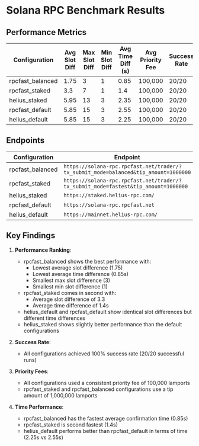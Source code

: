 # Solana RPC Benchmark Results

## Performance Metrics

| Configuration | Avg Slot Diff | Max Slot Diff | Min Slot Diff | Avg Time Diff (s) | Avg Priority Fee | Success Rate | Total Runs |
|---------------|---------------|---------------|---------------|-------------------|------------------|--------------|------------|
| rpcfast_balanced | 1.75 | 3 | 1 | 0.85 | 100,000 | 20/20 | 20 |
| rpcfast_staked | 3.3 | 7 | 1 | 1.4 | 100,000 | 20/20 | 20 |
| helius_staked | 5.95 | 13 | 3 | 2.35 | 100,000 | 20/20 | 20 |
| rpcfast_default | 5.85 | 15 | 3 | 2.55 | 100,000 | 20/20 | 20 |
| helius_default | 5.85 | 15 | 3 | 2.25 | 100,000 | 20/20 | 20 |

## Endpoints

| Configuration | Endpoint |
|---------------|----------|
| rpcfast_balanced | `https://solana-rpc.rpcfast.net/trader/?tx_submit_mode=balanced&tip_amount=1000000` |
| rpcfast_staked | `https://solana-rpc.rpcfast.net/trader/?tx_submit_mode=fastest&tip_amount=1000000` |
| helius_staked | `https://staked.helius-rpc.com/` |
| rpcfast_default | `https://solana-rpc.rpcfast.net` |
| helius_default | `https://mainnet.helius-rpc.com/` |

## Key Findings

1. **Performance Ranking**:
   - rpcfast_balanced shows the best performance with:
     - Lowest average slot difference (1.75)
     - Lowest average time difference (0.85s)
     - Smallest max slot difference (3)
     - Smallest min slot difference (1)
   - rpcfast_staked comes in second with:
     - Average slot difference of 3.3
     - Average time difference of 1.4s
   - helius_default and rpcfast_default show identical slot differences but different time differences
   - helius_staked shows slightly better performance than the default configurations

2. **Success Rate**:
   - All configurations achieved 100% success rate (20/20 successful runs)

3. **Priority Fees**:
   - All configurations used a consistent priority fee of 100,000 lamports
   - rpcfast_staked and rpcfast_balanced configurations use a tip amount of 1,000,000 lamports

4. **Time Performance**:
   - rpcfast_balanced has the fastest average confirmation time (0.85s)
   - rpcfast_staked is second fastest (1.4s)
   - helius_default performs better than rpcfast_default in terms of time (2.25s vs 2.55s) 